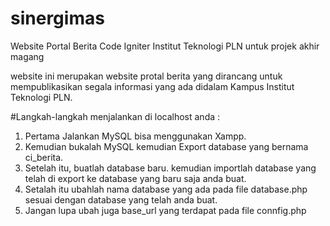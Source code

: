 # sinergimas
Website Portal Berita Code Igniter Institut Teknologi PLN untuk projek akhir magang

website ini merupakan website protal berita yang dirancang untuk mempublikasikan segala informasi yang ada didalam Kampus Institut Teknologi PLN. 

#Langkah-langkah menjalankan di localhost anda :
1. Pertama Jalankan MySQL bisa menggunakan Xampp.
2. Kemudian bukalah MySQL kemudian Export database yang bernama ci_berita.
3. Setelah itu, buatlah database baru. kemudian importlah database yang telah di export ke database yang baru saja anda buat.
4. Setalah itu ubahlah nama database yang ada pada file database.php sesuai dengan database yang telah anda buat.
5. Jangan lupa ubah juga base_url yang terdapat pada file connfig.php
